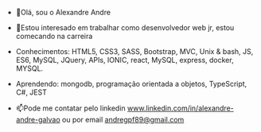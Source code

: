 - 👋Olá, sou o Alexandre Andre
- 👀Estou interesado em trabalhar como desenvolvedor web jr, estou comecando na carreira
- Conhecimentos:
HTML5, CSS3, SASS, Bootstrap, MVC, Unix & bash,
JS, ES6, MySQL, JQuery, APIs, IONIC, react, MySQL, express, docker, MYSQL.

- Aprendendo:
mongodb, programação orientada a objetos, TypeScript, C#, JEST

- 📫Pode me contatar pelo linkedin www.linkedin.com/in/alexandre-andre-galvao ou por email andregpf89@gmail.com

<!---
alexandre-andre/alexandre-andre is a ✨ special ✨ repository because its `README.md` (this file) appears on your GitHub profile.
You can click the Preview link to take a look at your changes.
--->
